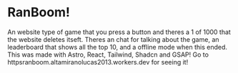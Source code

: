 # RanBoom!
An website type of game that you press a button and theres a 1 of 1000 that the website deletes itseft.
Theres an chat for talking about the game, an leaderboard that shows all the top 10, and a offline mode when this ended.
This was made with Astro, React, Tailwind, Shadcn and GSAP!
Go to httpsranboom.altamiranolucas2013.workers.dev for seeing it!